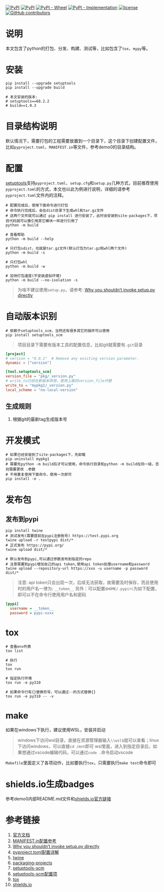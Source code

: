 [![PyPI](https://img.shields.io/pypi/v/linlei04-pdemo.svg)](https://pypi.org/project/linlei04-pdemo/)
[![PyPI](https://img.shields.io/pypi/pyversions/linlei04-pdemo.svg)](https://pypi.org/project/linlei04-pdemo/)
[![PyPI - Wheel](https://img.shields.io/pypi/wheel/linlei04-pdemo)](https://pypi.org/project/linlei04-pdemo/)
[![PyPI - Implementation](https://img.shields.io/pypi/implementation/linlei04-pdemo)](https://pypi.org/project/linlei04-pdemo/)
[![license](https://img.shields.io/github/license/xmlclone/pdemo.svg)](https://github.com/xmlclone/pdemo/blob/main/LICENSE)
[![GitHub contributors](https://img.shields.io/github/contributors/xmlclone/pdemo.svg)](hhttps://github.com/xmlclone/pdemo/graphs/contributors)

# 说明

本文包含了python的打包、分发、构建、测试等，比如包含了`tox`、`mypy`等。

# 安装

```shell
pip install --upgrade setuptools
pip install --upgrade build

# 本文安装的版本: 
# setuptools==68.2.2
# build==1.0.3
```

# 目录结构说明

默认情况下，需要打包的工程需要放置到一个目录下，这个目录下创建配置文件，比如`pyproject.toml`、`MANIFEST.in`等文件，参考demo0的目录结构。

# 配置

[setuptools](https://setuptools.pypa.io/en/latest/)支持`pyproject.toml`、`setup.cfg`和`setup.py`几种方式，目前推荐使用`pyproject.toml`的方式，本文也以此为例进行说明，详细的请参考`pyproject.toml`文件内的注释。

```shell
# 配置完成后，使用下面命令进行打包
# 命令执行完成后，会在dist目录下生成whl和tar.gz文件
# 这两个文件就可以通过 pip install 进行安装了，此时会安装到site-packages下，项目代码就可以像引用其它模块一样进行引用了
python -m build

# 查看帮助
python -m build --help

# 只打包sdist，也就是tar.gz文件(默认打包为tar.gz和whl两个文件)
python -m build -s

# 只打包whl
python -m build -w

# 加快打包速度(不安装虚拟环境)
python -m build --no-isolation -s
```

> 为啥不建议使用`setup.py`，请参考: [Why you shouldn’t invoke setup.py directly](https://blog.ganssle.io/articles/2021/10/setup-py-deprecated.html)

# 自动版本识别

```shell
# 依赖于setuptools_scm，当然还有很多其它的插件可以使用
pip install setuptools_scm
```

> 项目目录下需要有版本工具的配置信息，比如git就需要有`.git`目录

```toml
[project]
# version = "0.0.1"  # Remove any existing version parameter.
dynamic = ["version"]

[tool.setuptools_scm]
version_file = "pkg/_version.py"
# write_to已经在新版本弃用，使用上面的version_file代替
write_to = "mypkg1/_version.py"
local_scheme = "no-local-version"
```

## 生成规则

1. 根据git的最新tag生成版本号

# 开发模式

```shell
# 如果已经安装到了site-packages下，先卸载
pip uninstall mypkg1
# 需要先python -m build后才可以使用，命令执行目录和python -m build在同一级，否则需要更改 .参数
# 不用重复使用下面命令，使用一次即可
pip install -e .
```

# 发布包

## 发布到pypi

```shell
pip install twine
# 测试发布(需要提前在pypi注册账号) https://test.pypi.org
twine upload -r testpypi dist/*
# 正式发布 https://pypi.org/
twine upload dist/*

# 默认发布到pypi,可以通过参数发布到指定的repo
# 注意需要到pypi增加自己的api token,使用api token处理username和password
twine upload --repository-url https://xxx -u username -p password dist/*
```

> 注意: api token只会出现一次，后续无法获取，故需要及时保存，而且使用时的用户名一律为: `__token__`
> 另外：可以配置`$HOME/.pypirc`为如下配置，即可以不在命令行使用用户名和密码

```ini
[pypi]
  username = __token__
  password = pypi-xxxx
```

# tox

```shell
# 查看env列表
tox list

# 执行
tox
tox run

# 指定执行环境
tox run -e py310

# 如果命令行有{}替换符号，可以通过--的方式替换{}
tox run -e py310 -- -v
```

# make

如果在windows下执行，建议使用WSL，安装并启动

> windows下访问wsl目录，直接在资源管理器输入`\\wsl$`就可以查看；linux下访问windows，可以直接`cd /mnt`即可
> wsl里面，进入到指定目录后，如果想通过vscode编辑代码，可以通过`code .`命令启动vscode

`Makefile`里面定义了各项动作，比如要执行`tox`，只需要执行`make test`命令即可

# shields.io生成badges

参考demo0内部README.md文件和[shields.io官方链接](https://shields.io/badges/py-pi-python-version)

# 参考链接

1. [官方文档](https://setuptools.pypa.io/en/latest/)
2. [MANIFEST.in配置参考](https://packaging.python.org/en/latest/guides/using-manifest-in/#manifest-in-commands)
3. [Why you shouldn’t invoke setup.py directly](https://blog.ganssle.io/articles/2021/10/setup-py-deprecated.html)
4. [pyproject.toml配置详解](https://setuptools.pypa.io/en/latest/userguide/pyproject_config.html)
5. [twine](https://twine.readthedocs.io/en/stable/index.html)
6. [packaging-projects](https://packaging.python.org/en/latest/tutorials/packaging-projects/)
7. [setuptools-scm](https://pypi.org/project/setuptools-scm/)
8. [setuptools-scm配置项](https://setuptools-scm.readthedocs.io/en/latest/config/)
9. [tox](https://tox.wiki/en/latest/index.html)
10. [shields.io](https://shields.io/badges/py-pi-python-version)
